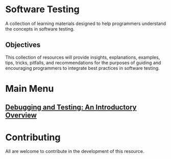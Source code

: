 # Software Testing
A collection of learning materials designed to help programmers understand the concepts in software testing.

## Objectives
This collection of resources will provide insights, explanations, examples, tips, tricks, pitfalls, and recommendations for the purposes of guiding and encouraging programmers to integrate best practices in software testing.

# Main Menu
## [Debugging and Testing: An Introductory Overview](./Introduction-to-debugging-and-testing.md)

# Contributing
All are welcome to contribute in the development of this resource.

